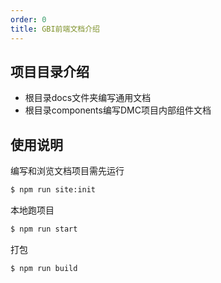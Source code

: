 ```yaml
---
order: 0
title: GBI前端文档介绍
---
```


## 项目目录介绍

- 根目录docs文件夹编写通用文档
- 根目录components编写DMC项目内部组件文档

## 使用说明

编写和浏览文档项目需先运行
```bash
$ npm run site:init
```

本地跑项目
```bash
$ npm run start
```

打包
```bash
$ npm run build
```
